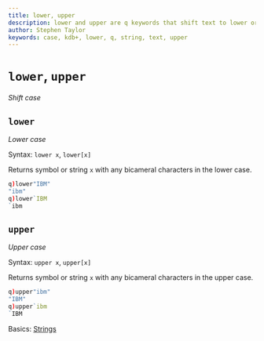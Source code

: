 ```yaml
---
title: lower, upper
description: lower and upper are q keywords that shift text to lower or upper case respectively. 
author: Stephen Taylor
keywords: case, kdb+, lower, q, string, text, upper
---
```

# `lower`, `upper`

_Shift case_





## `lower`

_Lower case_

Syntax: `lower x`, `lower[x]`

Returns symbol or string `x` with any bicameral characters in the lower case. 

```q
q)lower"IBM"
"ibm"
q)lower`IBM
`ibm
```


## `upper`

_Upper case_

Syntax: `upper x`, `upper[x]`

Returns symbol or string `x` with any bicameral characters in the upper case. 

```q
q)upper"ibm"
"IBM"
q)upper`ibm
`IBM
```


<i class="far fa-hand-point-right"></i> 
Basics: [Strings](../basics/strings.md)